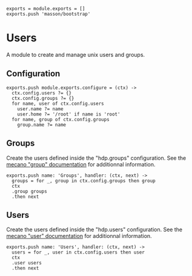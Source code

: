 
    exports = module.exports = []
    exports.push 'masson/bootstrap'

# Users

A module to create and manage unix users and groups.

## Configuration

    exports.push module.exports.configure = (ctx) ->
      ctx.config.users ?= {}
      ctx.config.groups ?= {}
      for name, user of ctx.config.users
        user.name ?= name
        user.home ?= '/root' if name is 'root'
      for name, group of ctx.config.groups
        group.name ?= name

## Groups

Create the users defined inside the "hdp.groups" configuration. See the
[mecano "group" documentation][mecano_group] for additionnal information.

    exports.push name: 'Groups', handler: (ctx, next) ->
      groups = for _, group in ctx.config.groups then group
      ctx
      .group groups
      .then next

## Users

Create the users defined inside the "hdp.users" configuration. See the
[mecano "user" documentation][mecano_user] for additionnal information.

    exports.push name: 'Users', handler: (ctx, next) ->
      users = for _, user in ctx.config.users then user
      ctx
      .user users
      .then next

[mecano_group]: https://github.com/wdavidw/node-mecano/blob/master/src/group.coffee.md
[mecano_user]: https://github.com/wdavidw/node-mecano/blob/master/src/user.coffee.md
